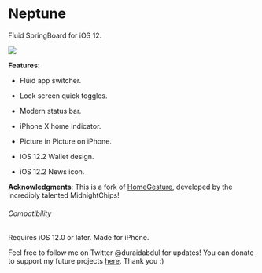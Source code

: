 # Neptune
Fluid SpringBoard for iOS 12.

![](https://github.com/duraidabdul/Neptune/blob/master/Previews.png?raw=true)


**Features**:

- Fluid app switcher.

- Lock screen quick toggles.

- Modern status bar.

- iPhone X home indicator.

- Picture in Picture on iPhone.

- iOS 12.2 Wallet design.

- iOS 12.2 News icon.

**Acknowledgments**: This is a fork of [HomeGesture](https://github.com/midnightchip/midnightchip.github.io), developed by the incredibly talented MidnightChips!

###### Compatibility
Requires iOS 12.0 or later. Made for iPhone.

Feel free to follow me on Twitter @duraidabdul for updates! You can donate to support my future projects [here](paypal.me/duraidabdul). Thank you :)
